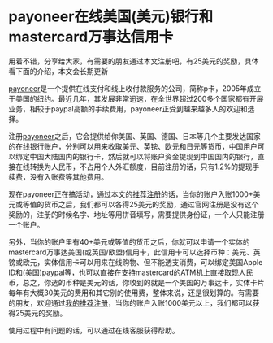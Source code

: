 # payoneer在线美国(美元)银行和mastercard万事达信用卡

用着不错，分享给大家，有需要的朋友通过本文注册吧，有25美元的奖励，具体看下面的介绍，本文会长期更新

[payoneer](https://share.payoneer.com/nav/QddYoACaq2TqdDFpCXzEU27pSfRFhu0qyMUsj0VQwYg9NDTRmr5qejSq3pZETJCogMpGAS-cO4AP1INrebZmPw2)是一个提供在线支付和线上收付款服务的公司，简称p卡，2005年成立于美国的纽约。最近几年，其发展非常迅速，在全世界超过200多个国家都有开展业务，相较于paypal高额的手续费用，payoneer正受到越来越多人的欢迎和选择。

注册[payoneer](https://share.payoneer.com/nav/QddYoACaq2TqdDFpCXzEU27pSfRFhu0qyMUsj0VQwYg9NDTRmr5qejSq3pZETJCogMpGAS-cO4AP1INrebZmPw2)之后，它会提供给你美国、英国、德国、日本等几个主要发达国家的在线银行账户，分别可以用来收取美元、英镑、欧元和日元等货币，中国用户可以绑定中国大陆国内的银行卡，然后就可以将账户资金提现到中国国内的银行，直接在线转换为人民币，不占用个人外汇额度，目前注册的话，只有1.2%的提现手续费，没有入账费等其他费用。

现在payoneer正在搞活动，通过本文的[推荐注册](https://share.payoneer.com/nav/QddYoACaq2TqdDFpCXzEU27pSfRFhu0qyMUsj0VQwYg9NDTRmr5qejSq3pZETJCogMpGAS-cO4AP1INrebZmPw2)的话，当你的账户入账1000+美元或等值的货币之后，我们都可以各得25美元的奖励，通过官网注册是没有这个奖励的，注册的时候名字、地址等用拼音填写，需要提供身份证，一个人只能注册一个账户。

另外，当你的账户里有40+美元或等值的货币之后，你就可以申请一个实体的mastercard万事达美国(或英国/欧盟)信用卡，此信用卡可以选择币种：美元、英镑或欧元，实体信用卡可以用来在线购物、但不能透支消费，可以绑定美国Apple ID和(美国)paypal等，也可以直接在支持mastercard的ATM机上直接取现人民币，总之，你选的币种是美元的话，你收到的就是一个美国的万事达卡，实体卡片每年有大概30美元的费用和其它别的使用费，整体来说，还是很划算的。有需要的朋友，欢迎通过[我的推荐注册](https://share.payoneer.com/nav/QddYoACaq2TqdDFpCXzEU27pSfRFhu0qyMUsj0VQwYg9NDTRmr5qejSq3pZETJCogMpGAS-cO4AP1INrebZmPw2)，当你的账户入账1000美元以上，我们都可以获得25美元的奖励。

使用过程中有问题的话，可以通过在线客服获得帮助。
